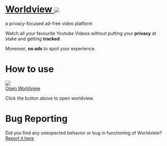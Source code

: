 # [Worldview <image src="https://raw.githubusercontent.com/anuragsingh6/worldview/main/images/logo.svg"></image>](https://anuragsingh6.github.io/worldview)
a privacy-focused ad-free video platform

Watch all your favourite Youtube Videos without putting your <strong>privacy</strong> at stake and getting <strong>tracked</strong>.

Moreover, <strong>no ads</strong> to spoil your experience.

# How to use
[<image src="https://raw.githubusercontent.com/anuragsingh6/worldview/main/images/logo.svg"></image>
<br />Open Worldview](https://anuragsingh6.github.io/worldview)

Click the button above to open worldview.

# Bug Reporting
Did you find any unexpected behavior or bug in functioning of Worldview? [Report it here](https://github.com/anuragsingh6/worldview/issues)